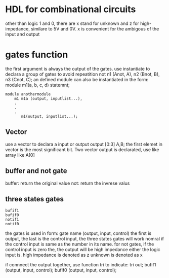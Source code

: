 # HDL for combinational circuits
other than logic 1 and 0, there are x stand for unknown and z for
high-impedance, similare to 5V and 0V.
x is convenient for the ambigous of the input and output

# gates function
the first argument is always the output of the gates.
use instantiate to declara a group of gates to avoid repeatition
    not
        n1 (Anot, A),
        n2 (Bnot, B),
        n3 (Cnot, C);
an defined module can also be instantiated in the form:
    module m1(a, b, c, d)
        statemnt;

    module anothermodule
        m1 m1a (output, inputlist...),
        .
        .
        .
           m1(output, inputlist...);


## Vector
use a vector to declara a input or output
    output [0:3] A,B;
the first elemet in vector is the most significant bit. Two vector output is 
declarated, use like array like A[0]

## buffer and not gate
buffer: return the original value
not: return the invrese valus


## three states gates
    bufif1
    bufif0
    notif1
    notif0
the gates is used in form:
    gate name (output, input, control)
the first is output, the last is the control input, the three states gates will 
work nomral if the control input is same as the number in its name.
for not gates, if the control input is zero the, the output will be high 
impedance either the logic input is.
high impedance is denoted as z
unknown is denoted as x

if connnect the output together, use function tri to indicate:
    tri out;
    bufif1 (output, input, control);
    bufif0 (output, input, control);

